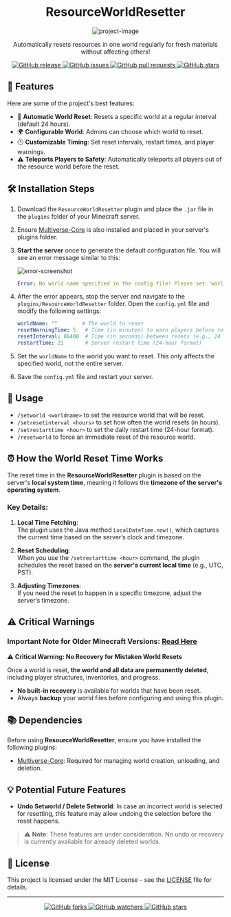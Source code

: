 <h1 align="center">ResourceWorldResetter</h1>

<p align="center">
  <img src="https://files.catbox.moe/xhfveh.png" alt="project-image">
</p>

<p align="center">
  Automatically resets resources in one world regularly for fresh materials without affecting others!
</p>

<p align="center">
  <a href="https://github.com/Lozaine/ResourceWorldResetter">
    <img src="https://img.shields.io/github/v/release/Lozaine/ResourceWorldResetter?style=for-the-badge" alt="GitHub release">
  </a>
  <a href="https://github.com/Lozaine/ResourceWorldResetter/issues">
    <img src="https://img.shields.io/github/issues/Lozaine/ResourceWorldResetter?style=for-the-badge" alt="GitHub issues">
  </a>
  <a href="https://github.com/Lozaine/ResourceWorldResetter/pulls">
    <img src="https://img.shields.io/github/issues-pr/Lozaine/ResourceWorldResetter?style=for-the-badge" alt="GitHub pull requests">
  </a>
  <a href="https://github.com/Lozaine/ResourceWorldResetter/stargazers">
    <img src="https://img.shields.io/github/stars/Lozaine/ResourceWorldResetter?style=for-the-badge" alt="GitHub stars">
  </a>
</p>

## 🚀 Features

Here are some of the project's best features:

- 🔄 **Automatic World Reset**: Resets a specific world at a regular interval (default 24 hours).
- 🌍 **Configurable World**: Admins can choose which world to reset.
- 🕒 **Customizable Timing**: Set reset intervals, restart times, and player warnings.
- ⚠️ **Teleports Players to Safety**: Automatically teleports all players out of the resource world before the reset.

## 🛠️ Installation Steps

1. Download the `ResourceWorldResetter` plugin and place the `.jar` file in the `plugins` folder of your Minecraft server.
2. Ensure [Multiverse-Core](https://dev.bukkit.org/projects/multiverse-core) is also installed and placed in your server's plugins folder.
3. **Start the server** once to generate the default configuration file. You will see an error message similar to this:
   
   ![error-screenshot](https://files.catbox.moe/k6wcnt.png)

   ```yaml
   Error: No world name specified in the config file! Please set 'worldName' in the config.yml.
   ```

4. After the error appears, stop the server and navigate to the `plugins/ResourceWorldResetter` folder. Open the `config.yml` file and modify the following settings:

   ```yaml
   worldName: ""        # The world to reset
   resetWarningTime: 5   # Time (in minutes) to warn players before reset
   resetInterval: 86400  # Time (in seconds) between resets (e.g., 24 hours = 86400)
   restartTime: 21       # Server restart time (24-hour format)
   ```

5. Set the `worldName` to the world you want to reset. This only affects the specified world, not the entire server.
6. Save the `config.yml` file and restart your server.

## 🔧 Usage

- `/setworld <worldname>` to set the resource world that will be reset.
- `/setresetinterval <hours>` to set how often the world resets (in hours).
- `/setrestarttime <hour>` to set the daily restart time (24-hour format).
- `/resetworld` to force an immediate reset of the resource world.

## ⏰ How the World Reset Time Works

The reset time in the **ResourceWorldResetter** plugin is based on the server's **local system time**, meaning it follows the **timezone of the server's operating system**. 

### Key Details:
1. **Local Time Fetching**:  
   The plugin uses the Java method `LocalDateTime.now()`, which captures the current time based on the server’s clock and timezone.

2. **Reset Scheduling**:  
   When you use the `/setrestarttime <hour>` command, the plugin schedules the reset based on the **server's current local time** (e.g., UTC, PST).

3. **Adjusting Timezones**:  
   If you need the reset to happen in a specific timezone, adjust the server’s timezone.

## ⚠️ Critical Warnings

### Important Note for Older Minecraft Versions: [Read Here](https://loz-seas-organization.gitbook.io/resourcesworldresetter/important-note-for-older-minecraft-versions/quickstart)

⚠️ **Critical Warning: No Recovery for Mistaken World Resets**

Once a world is reset, **the world and all data are permanently deleted**, including player structures, inventories, and progress.

- **No built-in recovery** is available for worlds that have been reset. 
- Always **backup** your world files before configuring and using this plugin.

## 📚 Dependencies

Before using **ResourceWorldResetter**, ensure you have installed the following plugins:

- [Multiverse-Core](https://dev.bukkit.org/projects/multiverse-core): Required for managing world creation, unloading, and deletion.

## 💡 Potential Future Features

- **Undo Setworld / Delete Setworld**: In case an incorrect world is selected for resetting, this feature may allow undoing the selection before the reset happens.

> ⚠️ **Note**: These features are under consideration. No undo or recovery is currently available for already deleted worlds.

## 📄 License

This project is licensed under the MIT License - see the [LICENSE](LICENSE) file for details.

---

<p align="center">
  <a href="https://github.com/Lozaine/ResourceWorldResetter">
    <img src="https://img.shields.io/github/forks/Lozaine/ResourceWorldResetter?style=social" alt="GitHub forks">
  </a>
  <a href="https://github.com/Lozaine/ResourceWorldResetter">
    <img src="https://img.shields.io/github/watchers/Lozaine/ResourceWorldResetter?style=social" alt="GitHub watchers">
  </a>
  <a href="https://github.com/Lozaine/ResourceWorldResetter/stargazers">
    <img src="https://img.shields.io/github/stars/Lozaine/ResourceWorldResetter?style=social" alt="GitHub stars">
  </a>
</p>
